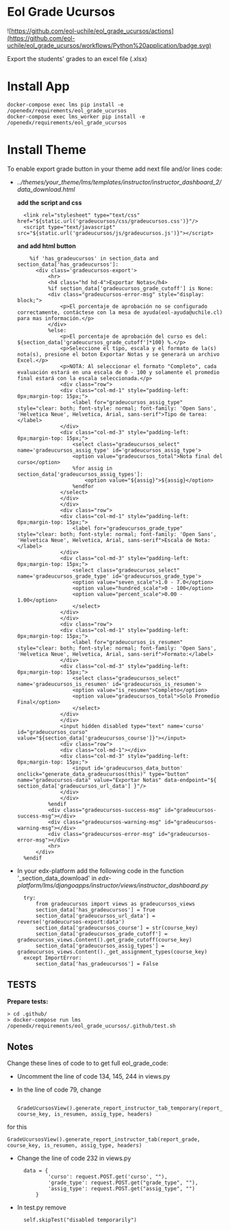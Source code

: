 # Eol Grade Ucursos

![https://github.com/eol-uchile/eol_grade_ucursos/actions](https://github.com/eol-uchile/eol_grade_ucursos/workflows/Python%20application/badge.svg)

Export the students' grades to an excel file (.xlsx)

# Install App

    docker-compose exec lms pip install -e /openedx/requirements/eol_grade_ucursos
    docker-compose exec lms_worker pip install -e /openedx/requirements/eol_grade_ucursos

# Install Theme

To enable export grade button in your theme add next file and/or lines code:

- _../themes/your_theme/lms/templates/instructor/instructor_dashboard_2/data_download.html_

    **add the script and css**

        <link rel="stylesheet" type="text/css" href="${static.url('gradeucursos/css/gradeucursos.css')}"/>
        <script type="text/javascript" src="${static.url('gradeucursos/js/gradeucursos.js')}"></script>

    **and add html button**

          %if 'has_gradeucursos' in section_data and section_data['has_gradeucursos']:
            <div class='gradeucursos-export'>
                <hr>
                <h4 class="hd hd-4">Exportar Notas</h4>
                %if section_data['gradeucursos_grade_cutoff'] is None:
                <div class="gradeucursos-error-msg" style="display: block;">
                    <p>El porcentaje de aprobación no se configurado correctamente, contáctese con la mesa de ayuda(eol-ayuda@uchile.cl) para mas información.</p>
                </div>
                %else:
                    <p>El porcentaje de aprobación del curso es del: ${section_data['gradeucursos_grade_cutoff']*100} %.</p>
                    <p>Seleccione el tipo, escala y el formato de la(s) nota(s), presione el boton Exportar Notas y se generará un archivo Excel.</p>
                    <p>NOTA: Al seleccionar el formato "Completo", cada evaluación estará en una escala de 0 - 100 y solamente el promedio final estará con la escala seleccionada.</p>
                    <div class="row"> 
                    <div class="col-md-1" style="padding-left: 0px;margin-top: 15px;">
                        <label for="gradeucursos_assig_type" style="clear: both; font-style: normal; font-family: 'Open Sans', 'Helvetica Neue', Helvetica, Arial, sans-serif">Tipo de tarea:</label>
                    </div>
                    <div class="col-md-3" style="padding-left: 0px;margin-top: 15px;">
                        <select class="gradeucursos_select" name='gradeucursos_assig_type' id='gradeucursos_assig_type'>
                        <option value="gradeucursos_total">Nota final del curso</option>
                        %for assig in section_data['gradeucursos_assig_types']:
                            <option value="${assig}">${assig}</option>
                        %endfor
                    </select>
                    </div>
                    </div>
                    <div class="row"> 
                    <div class="col-md-1" style="padding-left: 0px;margin-top: 15px;">
                        <label for="gradeucursos_grade_type" style="clear: both; font-style: normal; font-family: 'Open Sans', 'Helvetica Neue', Helvetica, Arial, sans-serif">Escala de Nota:</label>
                    </div>
                    <div class="col-md-3" style="padding-left: 0px;margin-top: 15px;">
                        <select class="gradeucursos_select" name='gradeucursos_grade_type' id='gradeucursos_grade_type'>
                        <option value="seven_scale">1.0 - 7.0</option>
                        <option value="hundred_scale">0 - 100</option>
                        <option value="percent_scale">0.00 - 1.00</option>
                        </select>
                    </div>
                    </div>
                    <div class="row"> 
                    <div class="col-md-1" style="padding-left: 0px;margin-top: 15px;">
                        <label for="gradeucursos_is_resumen" style="clear: both; font-style: normal; font-family: 'Open Sans', 'Helvetica Neue', Helvetica, Arial, sans-serif">Formato:</label>
                    </div>
                    <div class="col-md-3" style="padding-left: 0px;margin-top: 15px;">
                        <select class="gradeucursos_select" name='gradeucursos_is_resumen' id='gradeucursos_is_resumen'>
                        <option value="is_resumen">Completo</option>
                        <option value="gradeucursos_total">Solo Promedio Final</option>
                        </select>
                    </div>
                    </div>
                    <input hidden disabled type="text" name='curso' id="gradeucursos_curso" value="${section_data['gradeucursos_course']}"></input>
                    <div class="row">
                    <div class="col-md-1"></div>
                    <div class="col-md-3" style="padding-left: 0px;margin-top: 15px;">
                        <input id='gradeucursos_data_button' onclick="generate_data_gradeucursos(this)" type="button" name="gradeucursos-data" value="Exportar Notas" data-endpoint="${ section_data['gradeucursos_url_data'] }"/>
                    </div>
                    </div>
                %endif
                <div class="gradeucursos-success-msg" id="gradeucursos-success-msg"></div>
                <div class="gradeucursos-warning-msg" id="gradeucursos-warning-msg"></div>
                <div class="gradeucursos-error-msg" id="gradeucursos-error-msg"></div>
                <hr>
            </div>
        %endif

- In your edx-platform add the following code in the function '_section_data_download' in _edx-platform/lms/djangoapps/instructor/views/instructor_dashboard.py_

        try:
            from gradeucursos import views as gradeucursos_views
            section_data['has_gradeucursos'] = True
            section_data['gradeucursos_url_data'] = reverse('gradeucursos-export:data')
            section_data['gradeucursos_course'] = str(course_key)
            section_data['gradeucursos_grade_cutoff'] = gradeucursos_views.Content().get_grade_cutoff(course_key)
            section_data['gradeucursos_assig_types'] = gradeucursos_views.Content()._get_assignment_types(course_key)
        except ImportError:
            section_data['has_gradeucursos'] = False

## TESTS
**Prepare tests:**

    > cd .github/
    > docker-compose run lms /openedx/requirements/eol_grade_ucursos/.github/test.sh

## Notes

Change these lines of code to to get full eol_grade_code:

- Uncomment the line of code 134, 145, 244 in views.py
- In the line of code 79, change

        GradeUcursosView().generate_report_instructor_tab_temporary(report_grade, course_key, is_resumen, assig_type, headers)

for this

    GradeUcursosView().generate_report_instructor_tab(report_grade, course_key, is_resumen, assig_type, headers)

- Change the line of code 232 in views.py

        data = {
                'curso': request.POST.get('curso', ""),
                'grade_type': request.POST.get("grade_type", ""),
                'assig_type': request.POST.get("assig_type", "")
            }

- In test.py remove 

        self.skipTest("disabled temporarily")